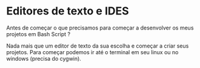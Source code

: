 # Editores de texto e IDES

Antes de começar o que precisamos para começar a desenvolver os meus projetos em Bash Script ?

Nada mais que um editor de texto da sua escolha e começar a criar seus projetos. Para começar podemos ir até o terminal em seu linux ou no windows (precisa do cygwin).
